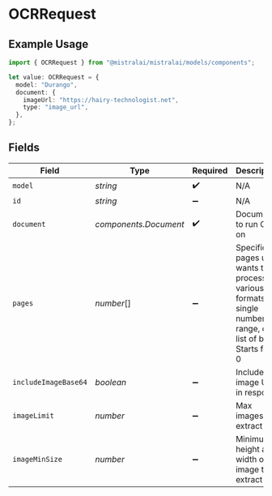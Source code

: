 # OCRRequest

## Example Usage

```typescript
import { OCRRequest } from "@mistralai/mistralai/models/components";

let value: OCRRequest = {
  model: "Durango",
  document: {
    imageUrl: "https://hairy-technologist.net",
    type: "image_url",
  },
};
```

## Fields

| Field                                                                                                         | Type                                                                                                          | Required                                                                                                      | Description                                                                                                   |
| ------------------------------------------------------------------------------------------------------------- | ------------------------------------------------------------------------------------------------------------- | ------------------------------------------------------------------------------------------------------------- | ------------------------------------------------------------------------------------------------------------- |
| `model`                                                                                                       | *string*                                                                                                      | :heavy_check_mark:                                                                                            | N/A                                                                                                           |
| `id`                                                                                                          | *string*                                                                                                      | :heavy_minus_sign:                                                                                            | N/A                                                                                                           |
| `document`                                                                                                    | *components.Document*                                                                                         | :heavy_check_mark:                                                                                            | Document to run OCR on                                                                                        |
| `pages`                                                                                                       | *number*[]                                                                                                    | :heavy_minus_sign:                                                                                            | Specific pages user wants to process in various formats: single number, range, or list of both. Starts from 0 |
| `includeImageBase64`                                                                                          | *boolean*                                                                                                     | :heavy_minus_sign:                                                                                            | Include image URLs in response                                                                                |
| `imageLimit`                                                                                                  | *number*                                                                                                      | :heavy_minus_sign:                                                                                            | Max images to extract                                                                                         |
| `imageMinSize`                                                                                                | *number*                                                                                                      | :heavy_minus_sign:                                                                                            | Minimum height and width of image to extract                                                                  |